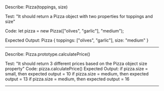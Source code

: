 Describe: Pizza(toppings, size)

Test: "It should return a Pizza object with two properties for toppings and size"

Code: let pizza = new Pizza(["olives", "garlic"], "medium");

Expected Output: Pizza { toppings: ["olives", "garlic"], size: "medium" }


-------------------------

Describe: Pizza.prototype.calculatePrice()

Test: "It should return 3 different prices based on the Pizza object size property"
Code: pizza.calculatePrice()
Expected Output:
if pizza.size = small, then expected output = 10
if pizza.size = medium, then expected output = 13
if pizza.size = medium, then expected output = 16

-------------------------
